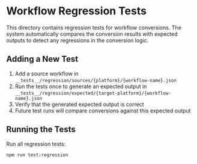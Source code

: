 # Workflow Regression Tests

This directory contains regression tests for workflow conversions. The system automatically compares the conversion results with expected outputs to detect any regressions in the conversion logic.

## Adding a New Test

1. Add a source workflow in `__tests__/regression/sources/{platform}/{workflow-name}.json`
2. Run the tests once to generate an expected output in `__tests__/regression/expected/{target-platform}/{workflow-name}.json`
3. Verify that the generated expected output is correct
4. Future test runs will compare conversions against this expected output

## Running the Tests

Run all regression tests:

```
npm run test:regression
```
